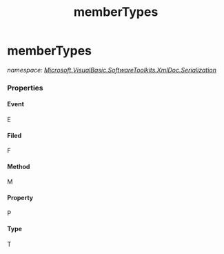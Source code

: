 ﻿---
title: memberTypes
---

# memberTypes
_namespace: [Microsoft.VisualBasic.SoftwareToolkits.XmlDoc.Serialization](N-Microsoft.VisualBasic.SoftwareToolkits.XmlDoc.Serialization.html)_





### Properties

#### Event
E
#### Filed
F
#### Method
M
#### Property
P
#### Type
T


